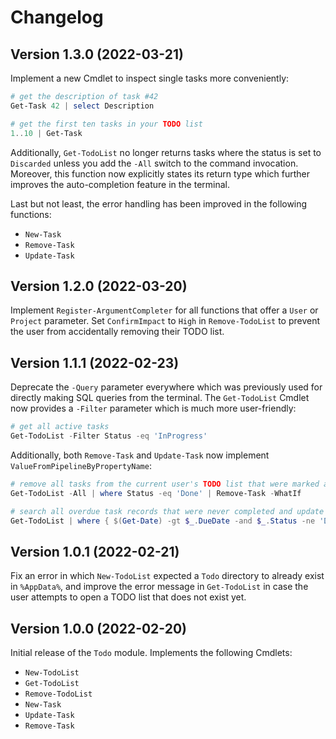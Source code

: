 # Changelog

## Version 1.3.0 (2022-03-21)

Implement a new Cmdlet to inspect single tasks more conveniently:

```powershell
# get the description of task #42
Get-Task 42 | select Description

# get the first ten tasks in your TODO list
1..10 | Get-Task
```

Additionally, `Get-TodoList` no longer returns tasks where the status is set to `Discarded` unless
you add the `-All` switch to the command invocation. Moreover, this function now explicitly states
its return type which further improves the auto-completion feature in the terminal.

Last but not least, the error handling has been improved in the following functions:

-   `New-Task`
-   `Remove-Task`
-   `Update-Task`

## Version 1.2.0 (2022-03-20)

Implement `Register-ArgumentCompleter` for all functions that offer a `User` or `Project` parameter.
Set `ConfirmImpact` to `High` in `Remove-TodoList` to prevent the user from accidentally removing
their TODO list.

## Version 1.1.1 (2022-02-23)

Deprecate the `-Query` parameter everywhere which was previously used for directly making SQL queries
from the terminal. The `Get-TodoList` Cmdlet now provides a `-Filter` parameter which is much more
user-friendly:

```powershell
# get all active tasks
Get-TodoList -Filter Status -eq 'InProgress'
```

Additionally, both `Remove-Task` and `Update-Task` now implement `ValueFromPipelineByPropertyName`:

```powershell
# remove all tasks from the current user's TODO list that were marked as done
Get-TodoList -All | where Status -eq 'Done' | Remove-Task -WhatIf
```

```powershell
# search all overdue task records that were never completed and update their status to discarded
Get-TodoList | where { $(Get-Date) -gt $_.DueDate -and $_.Status -ne 'Done' } | Update-Task -Status Discarded
```

## Version 1.0.1 (2022-02-21)

Fix an error in which `New-TodoList` expected a `Todo` directory to already exist in `%AppData%`, and
improve the error message in `Get-TodoList` in case the user attempts to open a TODO list that does not
exist yet.

## Version 1.0.0 (2022-02-20)

Initial release of the `Todo` module. Implements the following Cmdlets:

-   `New-TodoList`
-   `Get-TodoList`
-   `Remove-TodoList`
-   `New-Task`
-   `Update-Task`
-   `Remove-Task`
